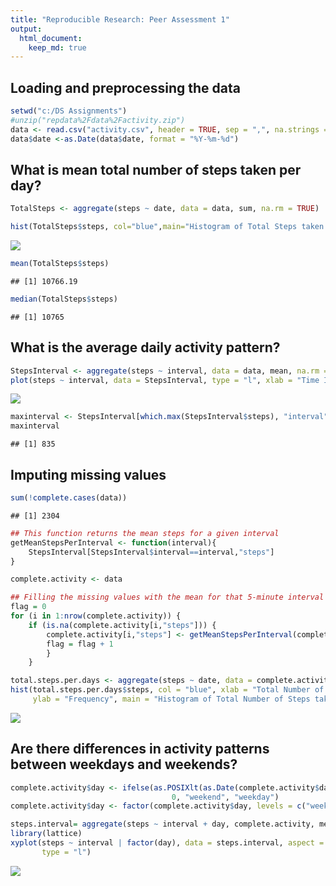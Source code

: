 ```yaml
---
title: "Reproducible Research: Peer Assessment 1"
output: 
  html_document:
    keep_md: true
---
```



## Loading and preprocessing the data

```r
setwd("c:/DS Assignments")
#unzip("repdata%2Fdata%2Factivity.zip")
data <- read.csv("activity.csv", header = TRUE, sep = ",", na.strings = "NA")
data$date <-as.Date(data$date, format = "%Y-%m-%d")
```



## What is mean total number of steps taken per day?


```r
TotalSteps <- aggregate(steps ~ date, data = data, sum, na.rm = TRUE)

hist(TotalSteps$steps, col="blue",main="Histogram of Total Steps taken per day",xlab="Total Steps taken per day")
```

![](PA1_template_files/figure-html/unnamed-chunk-2-1.png)<!-- -->

```r
mean(TotalSteps$steps)
```

```
## [1] 10766.19
```

```r
median(TotalSteps$steps)
```

```
## [1] 10765
```



## What is the average daily activity pattern?


```r
StepsInterval <- aggregate(steps ~ interval, data = data, mean, na.rm = TRUE)
plot(steps ~ interval, data = StepsInterval, type = "l", xlab = "Time Intervals (5-minute)", ylab = "Mean number of steps taken (all Days)", main = "Average number of steps Taken at 5 minute Intervals",  col = "blue")
```

![](PA1_template_files/figure-html/unnamed-chunk-3-1.png)<!-- -->

```r
maxinterval <- StepsInterval[which.max(StepsInterval$steps), "interval"]
maxinterval
```

```
## [1] 835
```


## Imputing missing values

```r
sum(!complete.cases(data))
```

```
## [1] 2304
```

```r
## This function returns the mean steps for a given interval
getMeanStepsPerInterval <- function(interval){
    StepsInterval[StepsInterval$interval==interval,"steps"]
}

complete.activity <- data

## Filling the missing values with the mean for that 5-minute interval
flag = 0
for (i in 1:nrow(complete.activity)) {
    if (is.na(complete.activity[i,"steps"])) {
        complete.activity[i,"steps"] <- getMeanStepsPerInterval(complete.activity[i,"interval"])
        flag = flag + 1
        }
    }

total.steps.per.days <- aggregate(steps ~ date, data = complete.activity, sum)
hist(total.steps.per.days$steps, col = "blue", xlab = "Total Number of Steps", 
     ylab = "Frequency", main = "Histogram of Total Number of Steps taken each Day")
```

![](PA1_template_files/figure-html/unnamed-chunk-4-1.png)<!-- -->
## Are there differences in activity patterns between weekdays and weekends?



```r
complete.activity$day <- ifelse(as.POSIXlt(as.Date(complete.activity$date))$wday%%6 == 
                                    0, "weekend", "weekday")
complete.activity$day <- factor(complete.activity$day, levels = c("weekday", "weekend"))

steps.interval= aggregate(steps ~ interval + day, complete.activity, mean)
library(lattice)
xyplot(steps ~ interval | factor(day), data = steps.interval, aspect = 1/2, 
       type = "l")
```

![](PA1_template_files/figure-html/unnamed-chunk-5-1.png)<!-- -->
